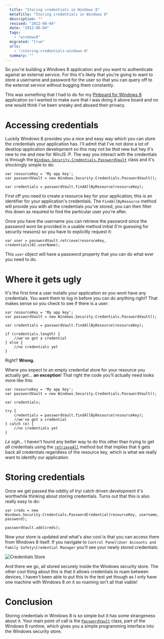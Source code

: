 ```yaml
---
  title: "Storing credentials in Windows 8"
  metaTitle: "Storing credentials in Windows 8"
  description: ""
  revised: "2012-06-04"
  date: "2012-06-04"
  tags: 
    - "windows8"
  migrated: "true"
  urls: 
    - "/storing-credentials-windows-8"
  summary: ""
---
```

So you're building a Windows 8 application and you want to authenticate against an external service. For this it's likely that you're going to want to store a username and password for the user so that you can query off to the external service without bugging them constantly.

This was something that I had to do for my [Pinboard for Windows 8](http://www.aaron-powell.com/pinboard-for-win8) application so I wanted to make sure that I was doing it above board and no one would think I've been sneaky and abused their privacy.

# Accessing credentials

Luckily Windows 8 provides you a nice and easy way which you can store the credentials your application has. I'll admit that I've not done a lot of desktop application development so this may not be *that* new but hey it's new to me and new for WinJS :P. The way you interact with the credentials is through the [`Windows.Security.Credentials.PasswordVault`](http://msdn.microsoft.com/en-us/library/windows/apps/xaml/br227081.aspx) class and it's shockingly simple to do:

    var resourceKey = 'My app key';
    var passwordVault = new Windows.Security.Credentials.PasswordVault();
    
    var credentials = passwordVault.findAllByResource(resourceKey);

First off you need to create a resource key for your application; this is an identifier for your application's credentials. The `FindAllByResource` method will provide you with all the credentials you've stored, you can then filter this down as required to find the particular user you're after.

Once you have the username you can retrieve the password since the password wont be provided in a usable method initial (I'm guessing for security reasons) so you have to explicitly request it:

	var user = passwordVault.retrieve(resoruceKey, credentials[0].userName);
	
This `user` object will have a password property that you can do what ever you need to do.

# Where it gets ugly

It's the first time a user installs your application so you wont have any credentials. You want them to log in before you can do anything right? That makes sense so you check to see if there is a user:

    var resourceKey = 'My app key';
    var passwordVault = new Windows.Security.Credentials.PasswordVault();
    
    var credentials = passwordVault.findAllByResource(resourceKey);

	if (credentials.length) {
		//we've got a credential
	} else {
		//no credentials yet
	}
	
Right? **Wrong.**

Where you expect to an empty credential store for your resource you actually get... **an exception**! That right the code you'll actually need looks more like this:

    var resourceKey = 'My app key';
    var passwordVault = new Windows.Security.Credentials.PasswordVault();
    
    var credentials;

	try {
		credentials = passwordVault.findAllByResource(resourceKey);
		//we've got a credential
	} catch (e) {
		//no credentials yet
	}
*Le sigh...* I haven't found any better way to do this other than trying to get *all* credentials using the [`retrieveAll`](http://msdn.microsoft.com/en-us/library/windows/apps/xaml/windows.security.credentials.passwordvault.retrieveall.aspx) method but that implies that it gets back all credentials regardless of the resource key, which is what we really want to identify our application.

# Storing credentials

Once we get passed the oddity of try/ catch driven development it's worthwhile thinking about storing credentials. Turns out that this is also really easy to do:

	var creds = new Windows.Security.Credentials.PasswordCredential(resourceKey, username, password);

	passwordVault.add(creds);

Now your store is updated and what's also cool is that you can access them from Windows 8 itself. If you navigate to `Control Panel\User Accounts and Family Safety\Credential Manager` you'll see your newly stored credentials:

![Credentials Store][1]

And there we go, all stored securely inside the Windows security store. The other cool thing about this is that it allows credentials to roam between devices, I haven't been able to put this to the test yet though as I only have one machine with Windows 8 on it so roaming isn't all that viable!

# Conclusion

Storing credentials in Windows 8 is so simple but it has some strangeness about it. Your main point of call is the [`PasswordVault`](http://msdn.microsoft.com/en-us/library/windows/apps/xaml/br227081.aspx) class, part of the Windows 8 runtime, which gives you a simple programming interface into the Windows security store.


  [1]: http://www.aaron-powell.com/get/windows-8-credentials-store.png